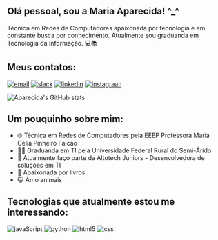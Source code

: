 ## Olá pessoal, sou a Maria Aparecida! ^_^
Técnica em Redes de Computadores apaixonada por tecnologia e em constante busca por conhecimento. Atualmente sou graduanda em Tecnologia da Informação. 💻📚

## Meus contatos: 
[![email](https://img.shields.io/badge/Gmail-D14836?style=for-the-badge&logo=gmail&logoColor=white)](https://mail.google.com/mail/u/0/?hl=pt-BR#inbox)
[![slack](https://img.shields.io/badge/Slack-4A154B?style=for-the-badge&logo=slack&logoColor=white)]()
[![linkedin](https://img.shields.io/badge/LinkedIn-0077B5?style=for-the-badge&logo=linkedin&logoColor=white)](https://www.linkedin.com/in/maria-aparecida-da-silva-90623220b/)
[![instagraan](https://img.shields.io/badge/Instagram-E4405F?style=for-the-badge&logo=instagram&logoColor=white)](https://instagram.com/maria_aparecida040)

![Aparecida's GitHub stats](https://github-readme-stats.vercel.app/api?username=M-Aparecida&show_icons=true&theme=dracula&include_all_commits=true&count_private=true)

## Um pouquinho sobre mim:

- 🌐 Técnica em Redes de Computadores pela EEEP Professora Maria Célia Pinheiro Falcão
- 👩‍💻 Graduanda em TI pela Universidade Federal Rural do Semi-Árido
- 🤝 Atualmente faço parte da Altotech Juniors - Desenvolvedora de soluções em TI
- 📕 Apaixonada por livros
- 😺 Amo animais

## Tecnologias que atualmente estou me interessando:
![javaScript](https://img.shields.io/badge/JavaScript-323330?style=for-the-badge&logo=javascript&logoColor=F7DF1E)
![python](https://img.shields.io/badge/Python-3776AB?style=for-the-badge&logo=python&logoColor=white)
![html5](https://img.shields.io/badge/HTML5-E34F26?style=for-the-badge&logo=html5&logoColor=white)
![css](https://img.shields.io/badge/CSS3-1572B6?style=for-the-badge&logo=css3&logoColor=white)
